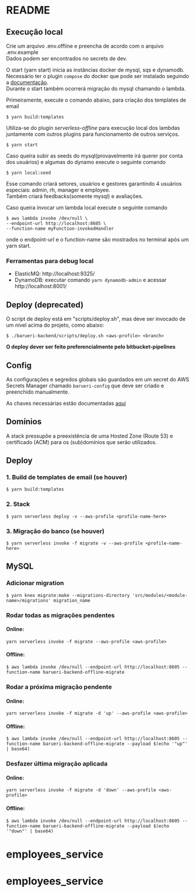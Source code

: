 # README

## Execução local
Crie um arquivo .env.offline e preencha de acordo com o arquivo .env.example  
Dados podem ser encontrados no secrets de dev.

O start (yarn start) inicia as instâncias docker de mysql, sqs e dynamodb.  
Necessário ter o plugin `compose` do docker que pode ser instalado seguindo a [documentação](https://docs.docker.com/compose/install/).  
Durante o start também ocorrerá migração do mysql chamando o lambda.

Primeiramente, execute o comando abaixo, para criação dos templates de email

```
$ yarn build:templates
```

Utiliza-se do plugin *serverless-offline* para execução local dos lambdas juntamente com outros plugins para funcionamento de outros serviços. 
```
$ yarn start
```

Caso queira subir as seeds do mysql(provavelmente irá querer por conta dos usuários) e algumas do dynamo execute o seguinte comando
```
$ yarn local:seed
```
Esse comando criará setores, usuários e gestores garantindo 4 usuários especiais: admin, rh, manager e employee.  
Também criará feedbacks(somente mysql) e avaliações.

Caso queira invocar um lambda local execute o seguinte comando
```
$ aws lambda invoke /dev/null \
--endpoint-url http://localhost:8605 \
--function-name myFunction-invokedHandler
```

onde o endpoint-url e o function-name são mostrados no terminal após um yarn start.

### Ferramentas para debug local
* ElasticMQ: http://localhost:9325/
* DynamoDB: executar comando `yarn dynamodb-admin` e acessar http://localhost:8001/

## Deploy (deprecated)
O script de deploy está em "scripts/deploy.sh", mas deve ser invocado de um nível acima do projeto, como abaixo:
```
$ ./barueri-backend/scripts/deploy.sh <aws-profile> <branch>
```
**O deploy dever ser feito preferencialmente pelo bitbucket-pipelines**

## Config
As configurações e segredos globais são guardados em um secret do AWS Secrets Manager chamado `barueri-config` que deve ser criado e preenchido manualmente.

As chaves necessárias estão documentadas [aqui](./.local/ssm.yml)

## Domínios
A stack pressupõe a preexistência de uma Hosted Zone (Route 53) e certificado (ACM) para os (sub)domínios que serão utilizados.

## Deploy
### 1. Build de templates de email (se houver)
```
$ yarn build:templates
```
### 2. Stack
```
$ yarn serverless deploy -v --aws-profile <profile-name-here>
```
### 3. Migração do banco (se houver)
```
$ yarn serverless invoke -f migrate -v --aws-profile <profile-name-here>
```

## MySQL

### Adicionar migration
```
$ yarn knex migrate:make --migrations-directory 'src/modules/<module-name>/migrations' migration_name
```

### Rodar todas as migrações pendentes

#### Online:
```
yarn serverless invoke -f migrate --aws-profile <aws-profile>
```

#### Offline:

```
$ aws lambda invoke /dev/null --endpoint-url http://localhost:8605 --function-name barueri-backend-offline-migrate
```

### Rodar a próxima migração pendente
#### Online:
```
yarn serverless invoke -f migrate -d 'up' --aws-profile <aws-profile>
```
#### Offline:
```
$ aws lambda invoke /dev/null --endpoint-url http://localhost:8605 --function-name barueri-backend-offline-migrate --payload $(echo '"up"' | base64)
```

### Desfazer última migração aplicada
#### Online:
```
yarn serverless invoke -f migrate -d 'down' --aws-profile <aws-profile>
```
#### Offline:
```
$ aws lambda invoke /dev/null --endpoint-url http://localhost:8605 --function-name barueri-backend-offline-migrate --payload $(echo '"down"' | base64)
```
# employees_service
# employees_service
